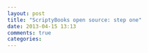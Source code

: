 ```yaml
---
layout: post
title: "ScriptyBooks open source: step one"
date: 2013-04-15 13:13
comments: true
categories: 
---
```

